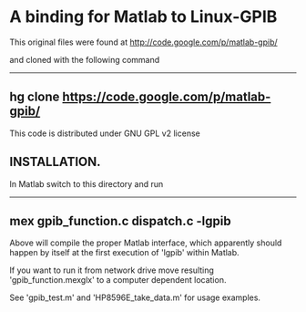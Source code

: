 # A binding for Matlab to Linux-GPIB

This original files were found at
http://code.google.com/p/matlab-gpib/

and  cloned with the following command

---
hg clone https://code.google.com/p/matlab-gpib/
---

This code is distributed under GNU GPL v2 license


## INSTALLATION.

In Matlab switch to this directory and run

---
mex gpib_function.c dispatch.c -lgpib
---

Above will compile the proper Matlab interface,
which apparently should happen by itself at the first execution of 'lgpib'
within Matlab.

If you want to run it from network drive move resulting 'gpib_function.mexglx'
to a computer dependent location.


See 'gpib_test.m' and 'HP8596E_take_data.m' for usage examples.

